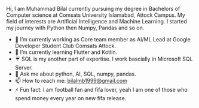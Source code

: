 
Hi, I am Muhammad Bilal currently pursuing my degree in Bachelors of Computer science at Comsats University Islamabad, Attock Campus. My field of interests are Artificial Intelligence and Machine Learning.
I started my journey with Python then Numpy, Pandas and so on. 

- 🔭 I’m currently working as Core team member as AI/ML Lead at Google Developer Student Club Comsats Attock.
- 🌱 I’m currently learning Flutter and Kotlin. 
- ☔ SQL is my another part of expertise. I work bascially in Microsoft SQL Server. 
- 💬 Ask me about python, AI, SQL, numpy, pandas. 
- 📫 How to reach me: bilalmb1999@gmail.com
- ⚡ Fun fact: I am football fan and fifa lover, yeah I am one of those who spend money every year on new fifa release. 




